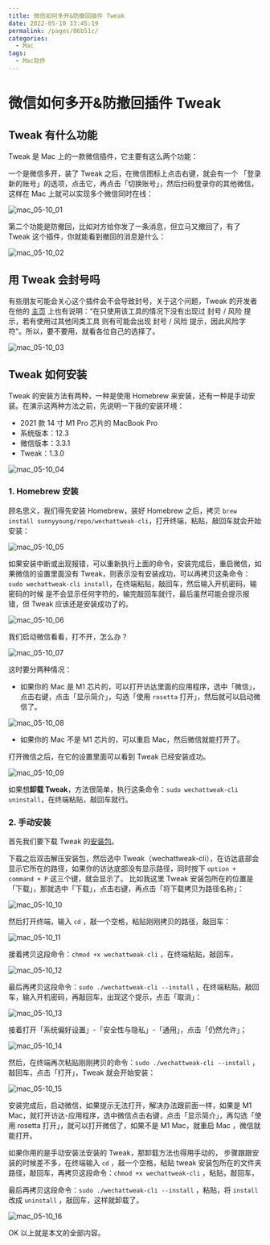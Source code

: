 ```yaml
---
title: 微信如何多开&防撤回插件 Tweak
date: 2022-05-10 13:45:19
permalink: /pages/06b51c/
categories:
  - Mac
tags:
  - Mac软件
---
```

# 微信如何多开&防撤回插件 Tweak

## Tweak 有什么功能

Tweak 是 Mac 上的一款微信插件，它主要有这么两个功能：

一个是微信多开，装了 Tweak 之后，在微信图标上点击右键，就会有一个 「登录新的账号」的选项，点击它，再点击「切换账号」，然后扫码登录你的其他微信，这样在 Mac 上就可以实现多个微信同时在线：

![mac_05-10_01](https://cdn.jsdelivr.net/gh/oliver556/image-hosting@master/20220510/mac_05-10_01.1geahe1zn0cg.webp)

第二个功能是防撤回，比如对方给你发了一条消息，但立马又撤回了，有了 Tweak 这个插件，你就能看到撤回的消息是什么：

![mac_05-10_02](https://cdn.jsdelivr.net/gh/oliver556/image-hosting@master/20220510/mac_05-10_02.57gqlw6mxzo0.webp)

## 用 Tweak 会封号吗

有些朋友可能会关心这个插件会不会导致封号，关于这个问题，Tweak 的开发者在他的 [主页](https://github.com/Sunnyyoung/WeChatTweak-macOS) 上也有说明：“在只使用该工具的情况下没有出现过 封号 / 风险 提示，若有使用过其他同类工具
则有可能会出现 封号 / 风险 提示，因此风险字符”。所以，要不要用，就看各位自己的选择了。

![mac_05-10_03](https://cdn.jsdelivr.net/gh/oliver556/image-hosting@master/20220510/mac_05-10_03.6ngmz8i8d5g0.webp)

## Tweak 如何安装

Tweak 的安装方法有两种，一种是使用 Homebrew 来安装，还有一种是手动安装。在演示这两种方法之前，先说明一下我的安装环境：

- 2021 款 14 寸 M1 Pro 芯片的 MacBook Pro
- 系统版本：12.3
- 微信版本：3.3.1
- Tweak：1.3.0

![mac_05-10_04](https://cdn.jsdelivr.net/gh/oliver556/image-hosting@master/20220510/mac_05-10_04.4bbalzoq8za0.webp)

### 1. Homebrew 安装

顾名思义，我们得先安装 Homebrew，装好 Homebrew 之后，拷贝 `brew install sunnyyoung/repo/wechattweak-cli`，打开终端，粘贴，敲回车就会开始安装：

![mac_05-10_05](https://cdn.jsdelivr.net/gh/oliver556/image-hosting@master/20220510/mac_05-10_05.r0xt2cflg0w.webp)

如果安装中断或出现报错，可以重新执行上面的命令，安装完成后，重启微信，如果微信的设置里面没有 Tweak，则表示没有安装成功，可以再拷贝这条命令：`sudo wechattweak-cli install`，在终端粘贴，敲回车，然后输入开机密码，输密码的时候
是不会显示任何字符的，输完敲回车就行，最后虽然可能会提示报错，但 Tweak 应该还是安装成功了的。

![mac_05-10_06](https://cdn.jsdelivr.net/gh/oliver556/image-hosting@master/20220510/mac_05-10_06.6b7tc6fz3jo0.webp)

我们启动微信看看，打不开，怎么办？

![mac_05-10_07](https://cdn.jsdelivr.net/gh/oliver556/image-hosting@master/20220510/mac_05-10_07.78z22rpp5p80.webp)

这时要分两种情况：

- 如果你的 Mac 是 M1 芯片的，可以打开访达里面的应用程序，选中「微信」，点击右键，点击「显示简介」，勾选「使用 `rosetta` 打开」，然后就可以启动微信了。

![mac_05-10_08](https://cdn.jsdelivr.net/gh/oliver556/image-hosting@master/20220510/mac_05-10_08.6g45wiuwom40.webp)

- 如果你的 Mac 不是 M1 芯片的，可以重启 Mac，然后微信就能打开了。

打开微信之后，在它的设置里面可以看到 Tweak 已经安装成功。

![mac_05-10_09](https://cdn.jsdelivr.net/gh/oliver556/image-hosting@master/20220510/mac_05-10_09.486y3q1zdqw0.webp)

如果想**卸载 Tweak**，方法很简单，执行这条命令：`sudo wechattweak-cli uninstall`，在终端粘贴，敲回车就行。

### 2. 手动安装

首先我们要下载 Tweak 的[安装包](https://github.com/Sunnyyoung/WeChatTweak-macOS/releases)。

下载之后双击解压安装包，然后选中 Tweak（wechattweak-cli），在访达底部会显示它所在的路径，如果你的访达底部没有显示路径，同时按下 `option + command + P` 这三个键，就会显示了。
比如我这里 Tweak 安装包所在的位置是「下载」，那就选中「下载」，点击右键，再点击「将下载拷贝为路径名称」：

![mac_05-10_10](https://cdn.jsdelivr.net/gh/oliver556/image-hosting@master/20220510/mac_05-10_10.5gm03k440f80.webp)

然后打开终端，输入 `cd` ，敲一个空格，粘贴刚刚拷贝的路径，敲回车：

![mac_05-10_11](https://cdn.jsdelivr.net/gh/oliver556/image-hosting@master/20220510/mac_05-10_11.2m7etwmfra80.webp)

接着拷贝这段命令：`chmod +x wechattweak-cli` ，在终端粘贴，敲回车，

![mac_05-10_12](https://cdn.jsdelivr.net/gh/oliver556/image-hosting@master/20220510/mac_05-10_12.40t6y384xuw0.webp)

最后再拷贝这段命令：`sudo ./wechattweak-cli --install` ，在终端粘贴，敲回车，输入开机密码，再敲回车，出现这个提示，点击「取消」：

![mac_05-10_13](https://cdn.jsdelivr.net/gh/oliver556/image-hosting@master/20220510/mac_05-10_13.1bj0wqy6f2qo.webp)

接着打开「系统偏好设置」-「安全性与隐私」-「通用」，点击「仍然允许」；

![mac_05-10_14](https://cdn.jsdelivr.net/gh/oliver556/image-hosting@master/20220510/mac_05-10_14.3n56264w5540.webp)

然后，在终端再次粘贴刚刚拷贝的命令：`sudo ./wechattweak-cli --install` ，敲回车，点击「打开」，Tweak 就会开始安装：

![mac_05-10_15](https://cdn.jsdelivr.net/gh/oliver556/image-hosting@master/20220510/mac_05-10_15.1k75mdwopi00.webp)

安装完成后，启动微信，如果提示无法打开，解决办法跟前面一样，如果是 M1 Mac，就打开访达-应用程序，选中微信点击右键，点击「显示简介」，再勾选「使用 rosetta 打开」，就可以打开微信了，如果不是 M1 Mac，就重启 Mac ，微信就能打开。

如果你用的是手动安装法安装的 Tweak，那卸载方法也得用手动的， 步骤跟跟安装的时候差不多，在终端输入 `cd` ，敲一个空格，粘贴 tweak 安装包所在的文件夹路径，敲回车，再拷贝这段命令：`chmod +x wechattweak-cli` ，粘贴，敲回车，

最后再拷贝这段命令：`sudo ./wechattweak-cli --install` ，粘贴，将 `install` 改成 `uninstall` ，敲回车，这样就卸载了。

![mac_05-10_16](https://cdn.jsdelivr.net/gh/oliver556/image-hosting@master/20220510/mac_05-10_16.splcfa1vrvk.webp)

OK 以上就是本文的全部内容。
